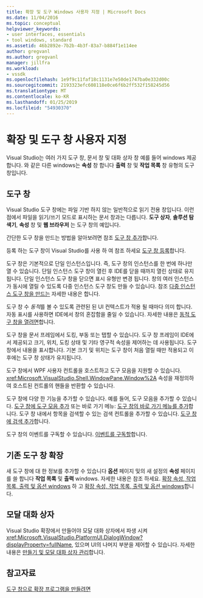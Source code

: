 ```yaml
---
title: 확장 및 도구 Windows 사용자 지정 | Microsoft Docs
ms.date: 11/04/2016
ms.topic: conceptual
helpviewer_keywords:
- user interfaces, essentials
- tool windows, standard
ms.assetid: 46b2892e-7b2b-4b3f-83a7-b884f1e114ee
author: gregvanl
ms.author: gregvanl
manager: jillfra
ms.workload:
- vssdk
ms.openlocfilehash: 1e9f9c11faf18c1131e7e50de1747ba0e332d00c
ms.sourcegitcommit: 2193323efc608118e0ce6f6b2ff532f158245d56
ms.translationtype: MT
ms.contentlocale: ko-KR
ms.lasthandoff: 01/25/2019
ms.locfileid: "54930370"
---
```

# <a name="extend-and-customize-tool-windows"></a>확장 및 도구 창 사용자 지정
Visual Studio는 여러 가지 도구 창, 문서 창 및 대화 상자 창 예를 들어 windows 제공합니다. 와 같은 다른 windows는 **속성** 창 합니다 **출력** 창 및 **작업 목록** 창 유형의 도구 창입니다.  
  
## <a name="tool-windows"></a>도구 창  
 Visual Studio 도구 창에는 파일 기반 하지 않는 일반적으로 읽기 전용 창입니다. 이런 점에서 파일을 읽기/쓰기 모드로 표시하는 문서 창과는 다릅니다. **도구 상자**, **솔루션 탐색기**, **속성** 창 및 **웹 브라우저** 는 도구 창의 예입니다.  
  
 간단한 도구 창을 만드는 방법을 알아보려면 참조 [도구 창 추가](../extensibility/adding-a-tool-window.md)합니다.  
  
 등록 하는 도구 창이 Visual Studio를 사용 하 여 참조 하세요 [도구 창 등록](../extensibility/registering-a-tool-window.md)합니다.  
  
 도구 창은 기본적으로 단일 인스턴스입니다. 즉, 도구 창의 인스턴스를 한 번에 하나만 열 수 있습니다. 단일 인스턴스 도구 창이 열린 후 IDE를 닫을 때까지 열린 상태로 유지됩니다. 단일 인스턴스 도구 창을 닫으면 표시 유형만 변경 됩니다. 창의 여러 인스턴스가 동시에 열릴 수 있도록 다중 인스턴스 도구 창도 만들 수 있습니다. 참조 [다중 인스턴스 도구 창을 만드는](../extensibility/creating-a-multi-instance-tool-window.md) 자세한 내용은 합니다.  
  
 도구 창 수 *동적*를 볼 수 있도록 관련된 된 UI 컨텍스트가 적용 될 때마다 의미 합니다. 자동 표시를 사용하면 IDE에서 창의 혼잡함을 줄일 수 있습니다. 자세한 내용은 [동적 도구 창을 열려면](../extensibility/opening-a-dynamic-tool-window.md)합니다.  
  
 도구 창을 문서 프레임에서 도킹, 부동 또는 탭할 수 있습니다. 도구 창 프레임이 IDE에서 제공되고 크기, 위치, 도킹 상태 및 기타 영구적 속성을 제어하는 데 사용됩니다. 도구 창에서 내용을 표시합니다. 기본 크기 및 위치는 도구 창이 처음 열릴 때만 적용되고 이후에는 도구 창 상태가 유지됩니다.  
  
 도구 창에서 WPF 사용자 컨트롤을 호스트하고 도구 모음을 지원할 수 있습니다. <xref:Microsoft.VisualStudio.Shell.WindowPane.Window%2A> 속성을 재정의하여 호스트된 컨트롤의 핸들을 반환할 수 있습니다.  
  
 도구 창에 다양 한 기능을 추가할 수 있습니다. 예를 들어, 도구 모음을 추가할 수 있습니다. [도구 창에 도구 모음 추가](../extensibility/adding-a-toolbar-to-a-tool-window.md) 또는 바로 가기 메뉴: [도구 창의 바로 가기 메뉴를 추가](../extensibility/adding-a-shortcut-menu-in-a-tool-window.md)합니다. 도구 창 내에서 항목을 검색할 수 있는 검색 컨트롤을 추가할 수 있습니다. [도구 창에 검색 추가](../extensibility/adding-search-to-a-tool-window.md)합니다.  
  
 도구 창의 이벤트를 구독할 수 있습니다. [이벤트를 구독할](../extensibility/subscribing-to-an-event.md)합니다.  
  
## <a name="extend-existing-tool-windows"></a>기존 도구 창 확장  
 새 도구 창에 대 한 정보를 추가할 수 있습니다 **옵션** 페이지 및의 새 설정의 **속성** 페이지를 쓸 합니다 **작업 목록** 및 **출력**  windows. 자세한 내용은 참조 하세요. [확장 속성, 작업 목록, 출력 및 옵션 windows](../extensibility/extending-the-properties-task-list-output-and-options-windows.md) 하 고 [확장 속성, 작업 목록, 출력 및 옵션 windows](../extensibility/extending-the-properties-task-list-output-and-options-windows.md)합니다.  
  
## <a name="modal-dialog-boxes"></a>모달 대화 상자  
 Visual Studio 확장에서 만들어야 모달 대화 상자에서 파생 시켜 <xref:Microsoft.VisualStudio.PlatformUI.DialogWindow?displayProperty=fullName>, 있으며 UI의 나머지 부분을 제어할 수 있습니다. 자세한 내용은 [만들기 및 모달 대화 상자 관리](../extensibility/creating-and-managing-modal-dialog-boxes.md)합니다.  
  
## <a name="see-also"></a>참고자료  
 [도구 창으로 확장 프로그램을 만들려면](../extensibility/creating-an-extension-with-a-tool-window.md)
